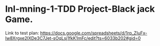 # Inl-mning-1-TDD Project-Black jack Game.
Link to test plan: https://docs.google.com/spreadsheets/d/1rp_ZIuFx-Iw8Xrgxe2lXDe3C7Jet-sOqLsj1fkK1mFc/edit?ts=6033b202#gid=0 
